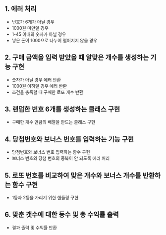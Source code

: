 ## 1. 에러 처리

- 번호가 6개가 아닐 경우
- 1000원 미만일 경우
- 1-45 이내의 숫자가 아닐 경우
- 넣은 돈이 1000으로 나누어 떨어지지 않을 경우

## 2. 구매 금액을 입력 받았을 때 알맞은 개수를 생성하는 기능 구현

- 숫자가 아닐 경우 에러 반환
- 1000원 이하일 경우 에러 반환
- 조건을 충족할 때 구매한 로또 개수 반환

## 3. 랜덤한 번호 6개를 생성하는 클래스 구현

- 구매한 개수 만큼의 배열을 만드는 클래스 구현

## 4. 당첨번호와 보너스 번호를 입력하는 기능 구현

- 당첨번호와 보너스 번호 입력하는 함수 구현
- 보너스 번호와 당첨 번호의 중복이 안 되도록 에러 처리

## 5. 로또 번호를 비교하여 맞은 개수와 보너스 개수를 반환하는 함수 구현

- 1등과 2등을 가리기 위한 핸들링 구현

## 6. 맞춘 갯수에 대한 등수 및 총 수익률 출력

- 결과 출력 및 수익률 반환
